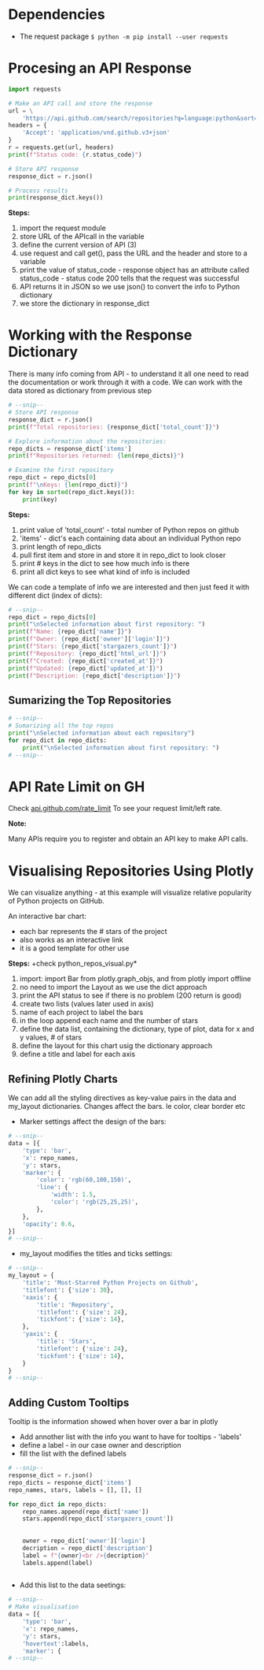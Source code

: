 # Dependencies
- The request package
`$ python -m pip install --user requests`

# Procesing an API Response
```python
import requests

# Make an API call and store the response
url = \
    'https://api.github.com/search/repositories?q=language:python&sort=stars'
headers = {
    'Accept': 'application/vnd.github.v3+json'
}
r = requests.get(url, headers)
print(f"Status code: {r.status_code}")

# Store API response
response_dict = r.json()

# Process results
print(response_dict.keys())
```
**Steps:**

1. import the request module
2. store URL of the APIcall in the variable
3. define the current version of API (3)
4. use request and call get(), pass the URL and the header and store to a variable
5. print the value of status_code - response object has an attribute called status_code - status code 200 tells that the request was successful
6. API returns it in JSON so we use json() to convert the info to Python dictionary
7. we store the dictionary in response_dict

# Working with the Response Dictionary
There is many info coming from API - to understand it all one need to read the documentation or work through it with a code.
We can work with the data stored as dictionary from previous step

```python 
# --snip--
# Store API response
response_dict = r.json()
print(f"Total repositories: {response_dict['total_count']}")

# Explore information about the repositories:
repo_dicts = response_dict['items']
print(f"Repositories returned: {len(repo_dicts)}")

# Examine the first repository
repo_dict = repo_dicts[0]
print(f"\nKeys: {len(repo_dict)}")
for key in sorted(repo_dict.keys()):
    print(key)
```

**Steps:**

1. print value of 'total_count' - total number of Python repos on github
2. 'items' - dict's each containing data about an individual Python repo
3. print length of repo_dicts 
4. pull first item and store in and store it in repo_dict to look closer
5. print # keys in the dict to see how much info is there
6. print all dict keys to see what kind of info is included

We can code a template of info we are interested and then just feed it with different dict (index of dicts):
```python
# --snip--
repo_dict = repo_dicts[0]
print("\nSelected information about first repository: ")
print(f"Name: {repo_dict['name']}")
print(f"Owner: {repo_dict['owner']['login']}")
print(f"Stars: {repo_dict['stargazers_count']}")
print(f"Repository: {repo_dict['html_url']}")
print(f"Created: {repo_dict['created_at']}")
print(f"Updated: {repo_dict['updated_at']}")
print(f"Description: {repo_dict['description']}")
```
## Sumarizing the Top Repositories

```python
# --snip--
# Sumarizing all the top repos
print("\nSelected information about each repository")
for repo_dict in repo_dicts:
    print("\nSelected information about first repository: ")
# --snip--
```
# API Rate Limit on GH
Check [api.github.com/rate_limit](https://api.github.com/rate_limit)
To see your request limit/left rate.

**Note:**

Many APIs require you to register and obtain an API key to make API calls.

# Visualising Repositories Using Plotly
We can visualize anything - at this example will visualize relative popularity of Python projects on GitHub.

An interactive bar chart:
- each bar represents the # stars of the project
- also works as an interactive link
- it is a good template for other use

**Steps:**
+check python_repos_visual.py*

1. import:  import Bar from plotly.graph_objs, and from plotly import offline
2. no need to import the Layout as we use the dict approach
3. print the API status to see if there is no problem (200 return is good)
4. create two lists (values later used in axis)
5. name of each project to label the bars
6. in the loop append each name and the number of stars
7. define the data list, containing the dictionary, type of plot, data for x and y values, # of stars
8. define the layout for this chart usig the dictionary approach
9. define a title and label for each axis

## Refining Plotly Charts
We can add all the styling directives as key-value pairs in the data and my_layout dictionaries.
Changes affect the bars. Ie color, clear border etc

- Marker settings affect the design of the bars:
```python
# --snip--
data = [{
    'type': 'bar',
    'x': repo_names,
    'y': stars,
    'marker': {
        'color': 'rgb(60,100,150)',
        'line': {
            'width': 1.5,
            'color': 'rgb(25,25,25)',
        },
    },
    'opacity': 0.6,
}]
# --snip--
```
- my_layout modifies the titles and ticks settings:
```python
# --snip--
my_layout = {
    'title': 'Most-Starred Python Projects on Github',
    'titlefont': {'size': 30},
    'xaxis': {
        'title': 'Repository',
        'titlefont': {'size': 24},
        'tickfont': {'size': 14},
    },
    'yaxis': {
        'title': 'Stars',
        'titlefont': {'size': 24},
        'tickfont': {'size': 14},
    }
}
# --snip--
```
## Adding Custom Tooltips
Tooltip is the information showed when hover over a bar in plotly
- Add annother list with the info you want to have for tooltips - 'labels'
- define a label - in our case owner and description
- fill the list with the defined labels

```python
# --snip--
response_dict = r.json()
repo_dicts = response_dict['items']
repo_names, stars, labels = [], [], []

for repo_dict in repo_dicts:
    repo_names.append(repo_dict['name'])
    stars.append(repo_dict['stargazers_count'])
    
    
    owner = repo_dict['owner']['login']
    decription = repo_dict['description']
    label = f"{owner}<br />{decription}"
    labels.append(label)
    
```
- Add this list to the data seetings:
```python
# --snip--
# Make visualisation
data = [{
    'type': 'bar',
    'x': repo_names,
    'y': stars,
    'hovertext':labels,
    'marker': {
# --snip--
```

